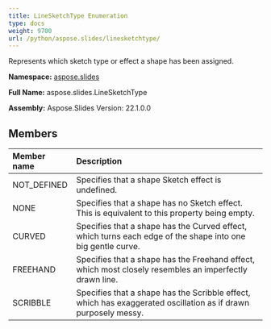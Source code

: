 ```yaml
---
title: LineSketchType Enumeration
type: docs
weight: 9700
url: /python/aspose.slides/linesketchtype/
---
```


Represents which sketch type or effect a shape has been assigned.

**Namespace:** [aspose.slides](/python/aspose.slides/)

**Full Name:** aspose.slides.LineSketchType

**Assembly:**  Aspose.Slides Version: 22.1.0.0

## **Members**
|**Member name**|**Description**|
| :- | :- |
|NOT_DEFINED|Specifies that a shape Sketch effect is undefined.|
|NONE|Specifies that a shape has no Sketch effect. This is equivalent to this property being empty.|
|CURVED|Specifies that a shape has the Curved effect, which turns each edge of the shape into one big gentle curve.|
|FREEHAND|Specifies that a shape has the Freehand effect, which most closely resembles an imperfectly drawn line.|
|SCRIBBLE|Specifies that a shape has the Scribble effect, which has exaggerated oscillation as if drawn purposely messy.|
